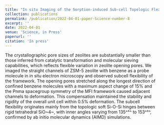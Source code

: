 ```yaml
---
title: "In situ Imaging of the Sorption-induced Sub-cell Topologic Flexibility of a Rigid Zeolite Framework"
collection: publications
permalink: /publication/2022-04-01-paper-Science-number-8
excerpt: ''
date: 2022-04-01
venue: 'Science, in Press'
paperurl: ''
citation: 'In press'
---
```

The crystallographic pore sizes of zeolites are substantially smaller than those inferred from catalytic transformation and molecular sieving capabilities, which reflects flexible variation in zeolite opening pores. We imaged the straight channels of ZSM-5 zeolite with benzene as a probe molecule in in situ electron microscopy and observed subcell flexibility of the framework. The opening pores stretched along the longest direction of confined benzene molecules with a maximum aspect change of 15% and the Pnma spacegroup symmetry of the MFI framework caused adjacent channels to deformation. This compensation maintained the stability and rigidity of the overall unit cell within 0.5% deformation. The subcell flexibility originates mainly from the topologic soft Si-O-Si hinges between rigid tetrahedral SiO~4~, with inner angles varying from 135^°^ to 153^°^, confirmed by ab initio molecular dynamics (AIMD) simulations.

